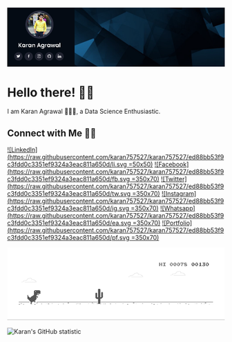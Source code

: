 [![MastHead](https://github.com/karan757527/karan757527/blob/master/Head.png?raw=true)](https://karan757527.github.io/portfolio/)

# Hello there! 👋🏻

I am Karan Agrawal 🙋🏻‍♂️, a Data Science Enthusiastic.


## Connect with Me 🤝🏻
[![LinkedIn](https://raw.githubusercontent.com/karan757527/karan757527/ed88bb53f9c3fdd0c3351ef9324a3eac811a650d/li.svg =50x50)](https://www.linkedin.com/in/agrawalkaran) [![Facebook](https://raw.githubusercontent.com/karan757527/karan757527/ed88bb53f9c3fdd0c3351ef9324a3eac811a650d/fb.svg =350x70)](https://www.facebook.com/karan757527) [![Twitter](https://raw.githubusercontent.com/karan757527/karan757527/ed88bb53f9c3fdd0c3351ef9324a3eac811a650d/tw.svg =350x70)](https://https//twitter.com/KaranAg27879751) [![Instagram](https://raw.githubusercontent.com/karan757527/karan757527/ed88bb53f9c3fdd0c3351ef9324a3eac811a650d/ig.svg =350x70)](https://www.instagram.com/fr_er_karan/) [![Whatsapp](https://raw.githubusercontent.com/karan757527/karan757527/ed88bb53f9c3fdd0c3351ef9324a3eac811a650d/ea.svg =350x70)](https://wa.me/qr/MN2XMVPA3PPRM1) [![Portfolio](https://raw.githubusercontent.com/karan757527/karan757527/ed88bb53f9c3fdd0c3351ef9324a3eac811a650d/pf.svg =350x70)](https://karan757527.github.io/portfolio/)


![Dino](https://raw.githubusercontent.com/praveenscience/praveenscience/master/dino.gif)

![Karan's GitHub statistic](https://github-readme-stats.vercel.app/api?username=karan757527&show_icons=true)
